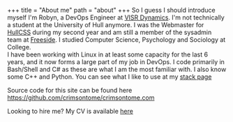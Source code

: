 +++
title = "About me"
path = "about"
+++
So I guess I should introduce myself I'm Robyn, a DevOps Engineer at [VISR Dynamics](https://visr-vr.com). 
I'm not technically a student at the University of Hull anymore. I was the Webmaster for [HullCSS](https://hullcss.org) during my second year and am still a member of the sysadmin team at [Freeside](https://freeside.co.uk).
I studied Computer Science, Psychology and Sociology at College.  
I have been working with Linux in at least some capacity for the last 6 years, and it now forms a large part of my job in DevOps. I code primarily in Bash/Shell and C# as these are what I am the most familiar with. I also know some C++ and Python. You can see what I like to use at my [stack page](https://crimsontome.com/stack/)  

Source code for this site can be found here <https://github.com/crimsontome/crimsontome.com>

Looking to hire me? My CV is available [here](/img/rccv-291123.pdf)
